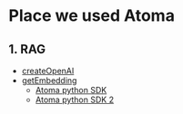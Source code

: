 # Place we used Atoma

## 1. RAG

- [createOpenAI](https://github.com/SuiMate-AI/eliza_aideniyi/blob/aideniyi/src/clients/twitter/ragManager.ts#L10C19-L10C31)
- [getEmbedding](https://github.com/SuiMate-AI/eliza_aideniyi/blob/aideniyi/src/clients/twitter/ragManager.ts#L17)
  - [Atoma python SDK](https://github.com/SuiMate-AI/docs_scraper/blob/main/1.2_embedding.py#L19)
  - [Atoma python SDK 2](https://github.com/SuiMate-AI/docs_scraper/blob/main/1.3_embedding_paragraph.py#L16)
